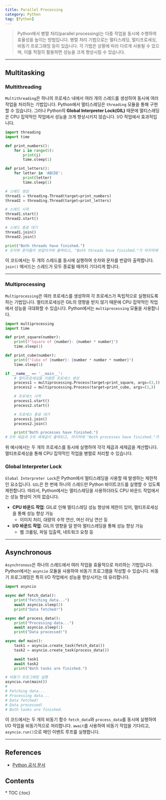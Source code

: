 ```yaml
---
title: Parallel Processing
category: Python
tag: [Python]
---
```


> Python에서 병렬 처리(parallel processing)는 다중 작업을 동시에 수행하여 효율성을 높이는 방법입니다. 병렬 처리 기법으로는 멀티스레딩, 멀티프로세싱, 비동기 프로그래밍 등이 있습니다. 각 기법은 상황에 따라 다르게 사용될 수 있으며, 이를 적절히 활용하면 성능을 크게 향상시킬 수 있습니다.

---

## Multitasking

### Multithreading

`Multithreading`은 하나의 프로세스 내에서 여러 개의 스레드를 생성하여 동시에 여러 작업을 처리하는 기법입니다. Python에서 멀티스레딩은 `threading` 모듈을 통해 구현할 수 있습니다. 그러나 Python의 **Global Interpreter Lock(GIL)** 때문에 멀티스레딩은 CPU 집약적인 작업에서 성능을 크게 향상시키지 않습니다. I/O 작업에서 효과적입니다.

```python
import threading
import time

def print_numbers():
    for i in range(5):
        print(i)
        time.sleep(1)

def print_letters():
    for letter in 'ABCDE':
        print(letter)
        time.sleep(1)

# 스레드 생성
thread1 = threading.Thread(target=print_numbers)
thread2 = threading.Thread(target=print_letters)

# 스레드 시작
thread1.start()
thread2.start()

# 스레드 종료 대기
thread1.join()
thread2.join()

print("Both threads have finished.")
# 숫자와 문자들이 번갈아가며 출력되고, "Both threads have finished."가 마지막에 출력됨.
```

이 코드에서는 두 개의 스레드를 동시에 실행하여 숫자와 문자를 번갈아 출력합니다. `join()` 메서드는 스레드가 모두 종료될 때까지 기다리게 합니다.

---

### Multiprocessing

`Multiprocessing`은 여러 프로세스를 생성하여 각 프로세스가 독립적으로 실행되도록 하는 기법입니다. 멀티프로세싱은 GIL의 영향을 받지 않기 때문에 CPU 집약적인 작업에서 성능을 극대화할 수 있습니다. Python에서는 `multiprocessing` 모듈을 사용합니다.

```python
import multiprocessing
import time

def print_square(number):
    print(f"Square of {number}: {number * number}")
    time.sleep(1)

def print_cube(number):
    print(f"Cube of {number}: {number * number * number}")
    time.sleep(1)

if __name__ == '__main__':
    # 멀티프로세싱을 이용한 프로세스 생성
    process1 = multiprocessing.Process(target=print_square, args=(3,))
    process2 = multiprocessing.Process(target=print_cube, args=(3,))

    # 프로세스 시작
    process1.start()
    process2.start()

    # 프로세스 종료 대기
    process1.join()
    process2.join()

    print("Both processes have finished.")
# 3의 제곱과 3의 세제곱이 출력되고, 마지막에 "Both processes have finished."가 출력됨.
```

위 예시에서는 두 개의 프로세스를 동시에 실행하여 각각 제곱과 세제곱을 계산합니다. 멀티프로세싱을 통해 CPU 집약적인 작업을 병렬로 처리할 수 있습니다.

### Global Interpreter Lock

`Global Interpreter Lock`은 Python에서 멀티스레딩을 사용할 때 발생하는 제한적인 요소입니다. `GIL`은 한 번에 하나의 스레드만 Python 바이트코드를 실행할 수 있도록 제한합니다. 따라서, Python에서는 멀티스레딩을 사용하더라도 CPU 바운드 작업에서는 성능 향상이 거의 없습니다.

- **CPU 바운드 작업**: GIL로 인해 멀티스레딩 성능 향상에 제한이 있어, 멀티프로세싱을 통해 성능 향상 가능
  - 이미지 처리, 대량의 수학 연산, 머신 러닝 연산 등
- **I/O 바운드 작업**: GIL의 영향을 덜 받아 멀티스레딩을 통해 성능 향상 가능
  - 웹 크롤링, 파일 입출력, 네트워크 요청 등

---

## Asynchronous

`Asynchronous`은 하나의 스레드에서 여러 작업을 효율적으로 처리하는 기법입니다. Python에서는 `asyncio` 모듈을 사용하여 비동기 프로그램을 작성할 수 있습니다. 비동기 프로그래밍은 특히 I/O 작업에서 성능을 향상시키는 데 유리합니다.

```python
import asyncio

async def fetch_data():
    print("Fetching data...")
    await asyncio.sleep(2)
    print("Data fetched!")

async def process_data():
    print("Processing data...")
    await asyncio.sleep(1)
    print("Data processed!")

async def main():
    task1 = asyncio.create_task(fetch_data())
    task2 = asyncio.create_task(process_data())

    await task1
    await task2
    print("Both tasks are finished.")

# 비동기 프로그래밍 실행
asyncio.run(main())
#
# Fetching data...
# Processing data...
# Data fetched!
# Data processed!
# Both tasks are finished.
```

이 코드에서는 두 개의 비동기 함수 `fetch_data`와 `process_data`를 동시에 실행하여 I/O 작업을 비동기적으로 처리합니다. `await`를 사용하여 비동기 작업을 기다리고, `asyncio.run()`으로 메인 이벤트 루프를 실행합니다.

---

## References

- [Python 공식 문서](https://docs.python.org/3/)

<nav class="post-toc" markdown="1">
  <h2>Contents</h2>
* TOC
{:toc}
</nav>

